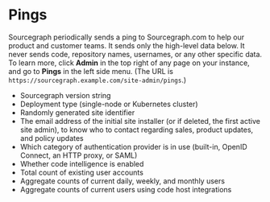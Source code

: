 # Pings

Sourcegraph periodically sends a ping to Sourcegraph.com to help our product and customer teams. It sends only the high-level data below. It never sends code, repository names, usernames, or any other specific data. To learn more, click **Admin** in the top right of any page on your instance, and go to **Pings** in the left side menu. (The URL is `https://sourcegraph.example.com/site-admin/pings`.)

- Sourcegraph version string
- Deployment type (single-node or Kubernetes cluster)
- Randomly generated site identifier
- The email address of the initial site installer (or if deleted, the first active site admin), to know who to contact regarding sales, product updates, and policy updates
- Which category of authentication provider is in use (built-in, OpenID Connect, an HTTP proxy, or SAML)
- Whether code intelligence is enabled
- Total count of existing user accounts
- Aggregate counts of current daily, weekly, and monthly users
- Aggregate counts of current users using code host integrations

